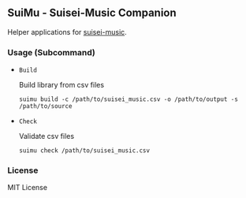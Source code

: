 ## SuiMu - Suisei-Music Companion

Helper applications for [suisei-music](https://github.com/suisei-cn/suisei-music).

### Usage (Subcommand)

- `Build`

  Build library from csv files

  ```
  suimu build -c /path/to/suisei_music.csv -o /path/to/output -s /path/to/source
  ```

- `Check`

  Validate csv files

  ```
  suimu check /path/to/suisei_music.csv
  ```

### License

MIT License
